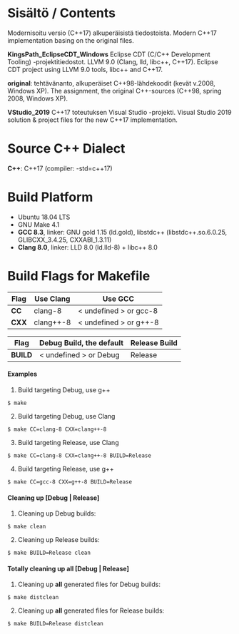 # Sisältö / Contents

Modernisoitu versio (C++17) alkuperäisistä tiedostoista. 
Modern C++17 implementation basing on the original files.

**KingsPath_EclipseCDT_Windows** Eclipse CDT (C/C++ Development Tooling) -projektitiedostot. LLVM 9.0 (Clang, lld, libc++, C++17).
Eclipse CDT project using LLVM 9.0 tools, libc++ and C++17.

**original**: tehtävänanto, alkuperäiset C++98-lähdekoodit (kevät v.2008, Windows XP). 
The assignment, the original C++-sources (C++98, spring 2008, Windows XP).

**VStudio_2019** C++17 toteutuksen Visual Studio -projekti. 
Visual Studio 2019 solution & project files for the new C++17 implementation.

# Source C++ Dialect

**C++**: C++17 (compiler: -std=c++17)

# Build Platform
- Ubuntu 18.04 LTS
- GNU Make 4.1
- **GCC 8.3**, linker: GNU gold 1.15 (ld.gold), libstdc++ (libstdc++.so.6.0.25, GLIBCXX_3.4.25, CXXABI_1.3.11)
- **Clang 8.0**, linker: LLD 8.0  (ld.lld-8) + libc++ 8.0


# Build Flags for Makefile


Flag |Use Clang | Use GCC
----|----|----
**CC**  | clang-8 | < undefined > or gcc-8
**CXX**  | clang++-8 | < undefined > or g++-8

Flag | Debug Build, the default | Release Build
----|----|----
**BUILD**  |  < undefined > or Debug |  Release

#### Examples
1. Build targeting Debug, use g++
```Shell Session
$ make
```

2. Build targeting Debug, use Clang
```Shell Session
$ make CC=clang-8 CXX=clang++-8
```

3. Build targeting Release, use Clang
```Shell Session
$ make CC=clang-8 CXX=clang++-8 BUILD=Release
```

4. Build targeting Release, use g++
```Shell Session
$ make CC=gcc-8 CXX=g++-8 BUILD=Release
```
#### Cleaning up [Debug | Release]
1. Cleaning up Debug builds:
```Shell Session
$ make clean
```

2. Cleaning up Release builds:
```Shell Session
$ make BUILD=Release clean
```
#### Totally cleaning up all [Debug | Release]
1. Cleaning up **all** generated files for Debug builds:
```Shell Session
$ make distclean
```

2. Cleaning up **all** generated files for Release builds:
```Shell Session
$ make BUILD=Release distclean
```


